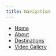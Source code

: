 ```yaml
---
title: Navigation
--- 
```


- [Home](/)
- [About](/about)
- [Destinations](/destinations)
- [Video Gallery](/video_gallery)
